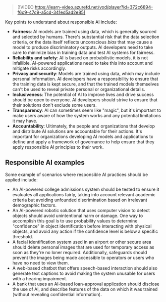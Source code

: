 >[!VIDEO https://learn-video.azurefd.net/vod/player?id=372c6894-f6c9-47c9-a5cd-341ed5ad2e85]

Key points to understand about responsible AI include:

- **Fairness**: AI models are trained using data, which is generally sourced and selected by humans. There's substantial risk that the data selection criteria, or the data itself reflects unconscious *bias* that may cause a model to produce discriminatory outputs. AI developers need to take care to minimize bias in training data and test AI systems for fairness.
- **Reliability and safety**: AI is based on probabilistic models, it is not infallible. AI-powered applications need to take this into account and mitigate risks accordingly.
- **Privacy and security**: Models are trained using data, which may include personal information. AI developers have a responsibility to ensure that the training data is kept secure, and that the trained models themselves can't be used to reveal private personal or organizational details.
- **Inclusiveness**: The potential of AI to improve lives and drive success should be open to everyone. AI developers should strive to ensure that their solutions don't exclude some users.
- **Transparency**: AI can sometimes seem like "magic", but it's important to make users aware of how the system works and any potential limitations it may have.
- **Accountability**: Ultimately, the people and organizations that develop and distribute AI solutions are accountable for their actions. It's important for organizations developing AI models and applications to define and apply a framework of governance to help ensure that they apply responsible AI principles to their work.

## Responsible AI examples

Some example of scenarios where responsible AI practices should be applied include:

- An AI-powered college admissions system should be tested to ensure it evaluates all applications fairly, taking into account relevant academic criteria but avoiding unfounded discrimination based on irrelevant demographic factors.
- An AI-powered robotic solution that uses computer vision to detect objects should avoid unintentional harm or damage. One way to accomplish this goal is to use probability values to determine "confidence" in object identification before interacting with physical objects, and avoid any action if the confidence level is below a specific threshold.
- A facial identification system used in an airport or other secure area should delete personal images that are used for temporary access as soon as they're no loner required. Additionally, safeguards should prevent the images being made accessible to operators or users who have no need to view them.
- A web-based chatbot that offers speech-based interaction should also generate text captions to avoid making the system unusable for users with a hearing impairment.
- A bank that uses an AI-based loan-approval application should disclose the use of AI, and describe features of the data on which it was trained (without revealing confidential information).
